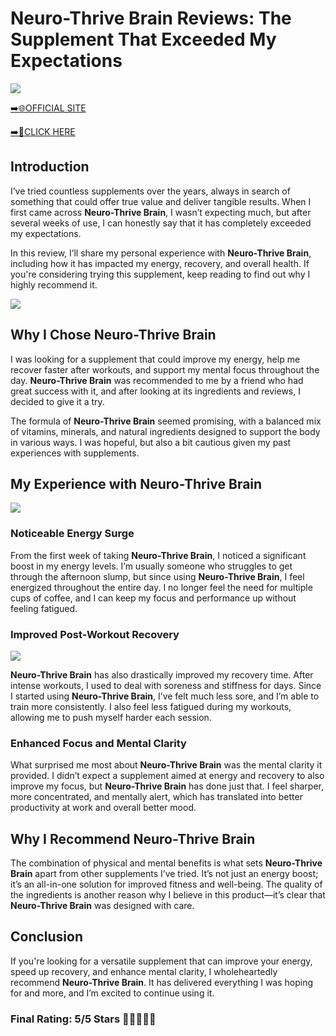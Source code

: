 # **Neuro-Thrive Brain Reviews**: The Supplement That Exceeded My Expectations

[![](https://static.vecteezy.com/system/resources/thumbnails/019/896/014/small/buy-now-gradient-button-with-cart-symbol-buy-now-illustration-png.png)](https://edetoop.top/lander/sugarpreland-1/neurothrive.html) 

[➡️🌐OFFICIAL SITE](https://edetoop.top/lander/sugarpreland-1/neurothrive.html) 

[➡️🔗CLICK HERE](https://edetoop.top/lander/sugarpreland-1/neurothrive.html) 


## Introduction

I’ve tried countless supplements over the years, always in search of something that could offer true value and deliver tangible results. When I first came across **Neuro-Thrive Brain**, I wasn’t expecting much, but after several weeks of use, I can honestly say that it has completely exceeded my expectations.

In this review, I’ll share my personal experience with **Neuro-Thrive Brain**, including how it has impacted my energy, recovery, and overall health. If you're considering trying this supplement, keep reading to find out why I highly recommend it.

[![](https://wallpapers.com/images/hd/red-order-now-button-udg4jcj4arvn8b0n-2.png)](https://edetoop.top/lander/sugarpreland-1/neurothrive.html)  

## Why I Chose **Neuro-Thrive Brain**

I was looking for a supplement that could improve my energy, help me recover faster after workouts, and support my mental focus throughout the day. **Neuro-Thrive Brain** was recommended to me by a friend who had great success with it, and after looking at its ingredients and reviews, I decided to give it a try.

The formula of **Neuro-Thrive Brain** seemed promising, with a balanced mix of vitamins, minerals, and natural ingredients designed to support the body in various ways. I was hopeful, but also a bit cautious given my past experiences with supplements.

## My Experience with **Neuro-Thrive Brain**

[![](https://static.vecteezy.com/system/resources/thumbnails/019/896/014/small/buy-now-gradient-button-with-cart-symbol-buy-now-illustration-png.png)](https://edetoop.top/lander/sugarpreland-1/neurothrive.html)

### Noticeable Energy Surge

From the first week of taking **Neuro-Thrive Brain**, I noticed a significant boost in my energy levels. I’m usually someone who struggles to get through the afternoon slump, but since using **Neuro-Thrive Brain**, I feel energized throughout the entire day. I no longer feel the need for multiple cups of coffee, and I can keep my focus and performance up without feeling fatigued.

### Improved Post-Workout Recovery

[![](https://wallpapers.com/images/hd/red-order-now-button-udg4jcj4arvn8b0n-2.png)](https://edetoop.top/lander/sugarpreland-1/neurothrive.html)  

**Neuro-Thrive Brain** has also drastically improved my recovery time. After intense workouts, I used to deal with soreness and stiffness for days. Since I started using **Neuro-Thrive Brain**, I’ve felt much less sore, and I’m able to train more consistently. I also feel less fatigued during my workouts, allowing me to push myself harder each session.

### Enhanced Focus and Mental Clarity

What surprised me most about **Neuro-Thrive Brain** was the mental clarity it provided. I didn’t expect a supplement aimed at energy and recovery to also improve my focus, but **Neuro-Thrive Brain** has done just that. I feel sharper, more concentrated, and mentally alert, which has translated into better productivity at work and overall better mood.

## Why I Recommend **Neuro-Thrive Brain**

The combination of physical and mental benefits is what sets **Neuro-Thrive Brain** apart from other supplements I’ve tried. It’s not just an energy boost; it’s an all-in-one solution for improved fitness and well-being. The quality of the ingredients is another reason why I believe in this product—it’s clear that **Neuro-Thrive Brain** was designed with care.

## Conclusion

If you're looking for a versatile supplement that can improve your energy, speed up recovery, and enhance mental clarity, I wholeheartedly recommend **Neuro-Thrive Brain**. It has delivered everything I was hoping for and more, and I’m excited to continue using it.

### Final Rating: 5/5 Stars 🌟🌟🌟🌟🌟
